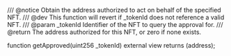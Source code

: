 /// @notice Obtain the address authorized to act on behalf of the specified NFT.
/// @dev This function will revert if _tokenId does not reference a valid NFT.
/// @param _tokenId Identifier of the NFT to query the approval for.
/// @return The address authorized for this NFT, or zero if none exists.

function getApproved(uint256 _tokenId) external view returns (address);